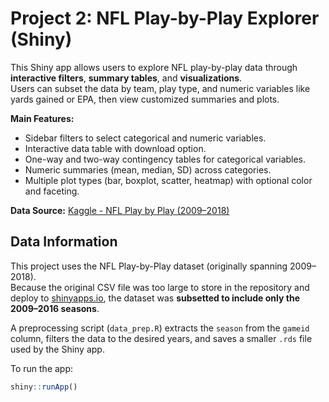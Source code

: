 # Project 2: NFL Play-by-Play Explorer (Shiny)

This Shiny app allows users to explore NFL play-by-play data through **interactive filters**, **summary tables**, and **visualizations**.  
Users can subset the data by team, play type, and numeric variables like yards gained or EPA, then view customized summaries and plots.

**Main Features:**
- Sidebar filters to select categorical and numeric variables.  
- Interactive data table with download option.  
- One-way and two-way contingency tables for categorical variables.  
- Numeric summaries (mean, median, SD) across categories.  
- Multiple plot types (bar, boxplot, scatter, heatmap) with optional color and faceting.

**Data Source:** [Kaggle - NFL Play by Play (2009–2018)](https://www.kaggle.com/datasets/maxhorowitz/nflplaybyplay2009to2016)

## Data Information

This project uses the NFL Play-by-Play dataset (originally spanning 2009–2018).  
Because the original CSV file was too large to store in the repository and deploy to [shinyapps.io](https://www.shinyapps.io), the dataset was **subsetted to include only the 2009–2016 seasons**.  

A preprocessing script (`data_prep.R`) extracts the `season` from the `gameid` column, filters the data to the desired years, and saves a smaller `.rds` file used by the Shiny app.

To run the app:
```r
shiny::runApp()

